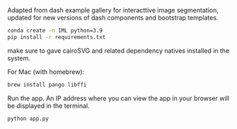 Adapted from dash example gallery for interacttive image segmentation, updated for new versions of dash components and bootstrap templates.

```bash
conda create -n IML python=3.9
pip install -r requirements.txt
```

make sure to gave cairoSVG and related dependency natives installed in the system.

For Mac (with homebrew):
```bash
brew install pango libffi
```
Run the app. An IP address where you can view the app in your browser will be
displayed in the terminal.

```bash
python app.py
```


